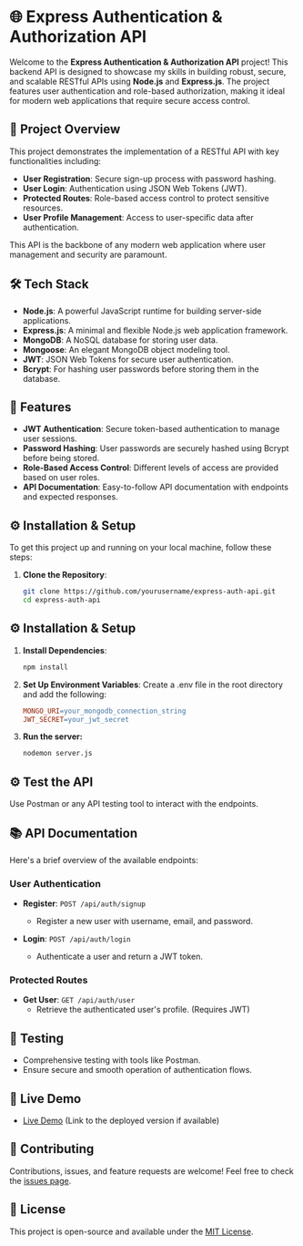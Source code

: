# 🌐 Express Authentication & Authorization API

Welcome to the **Express Authentication & Authorization API** project! This backend API is designed to showcase my skills in building robust, secure, and scalable RESTful APIs using **Node.js** and **Express.js**. The project features user authentication and role-based authorization, making it ideal for modern web applications that require secure access control.

## 🚀 Project Overview

This project demonstrates the implementation of a RESTful API with key functionalities including:

- **User Registration**: Secure sign-up process with password hashing.
- **User Login**: Authentication using JSON Web Tokens (JWT).
- **Protected Routes**: Role-based access control to protect sensitive resources.
- **User Profile Management**: Access to user-specific data after authentication.

This API is the backbone of any modern web application where user management and security are paramount.

## 🛠️ Tech Stack

- **Node.js**: A powerful JavaScript runtime for building server-side applications.
- **Express.js**: A minimal and flexible Node.js web application framework.
- **MongoDB**: A NoSQL database for storing user data.
- **Mongoose**: An elegant MongoDB object modeling tool.
- **JWT**: JSON Web Tokens for secure user authentication.
- **Bcrypt**: For hashing user passwords before storing them in the database.


## 🌟 Features

- **JWT Authentication**: Secure token-based authentication to manage user sessions.
- **Password Hashing**: User passwords are securely hashed using Bcrypt before being stored.
- **Role-Based Access Control**: Different levels of access are provided based on user roles.
- **API Documentation**: Easy-to-follow API documentation with endpoints and expected responses.

## ⚙️ Installation & Setup

To get this project up and running on your local machine, follow these steps:

1. **Clone the Repository**:
   ```bash
   git clone https://github.com/yourusername/express-auth-api.git
   cd express-auth-api
   ```

## ⚙️ Installation & Setup

1. **Install Dependencies**:

   ```bash
   npm install
   

2. **Set Up Environment Variables**:
Create a .env file in the root directory and add the following:
    ```makefile
    MONGO_URI=your_mongodb_connection_string
    JWT_SECRET=your_jwt_secret


3. **Run the server:**
    ```bash
    nodemon server.js
    ```


## ⚙️ Test the API

Use Postman or any API testing tool to interact with the endpoints.

## 📚 API Documentation

Here's a brief overview of the available endpoints:

### **User Authentication**

- **Register**: `POST /api/auth/signup`
  - Register a new user with username, email, and password.

- **Login**: `POST /api/auth/login`
  - Authenticate a user and return a JWT token.

### **Protected Routes**

- **Get User**: `GET /api/auth/user`
  - Retrieve the authenticated user's profile. (Requires JWT)

## 🧪 Testing

- Comprehensive testing with tools like Postman.
- Ensure secure and smooth operation of authentication flows.

## 🔗 Live Demo

- [Live Demo](#) (Link to the deployed version if available)

## 🤝 Contributing

Contributions, issues, and feature requests are welcome! Feel free to check the [issues page](#).

## 📝 License

This project is open-source and available under the [MIT License](LICENSE).


